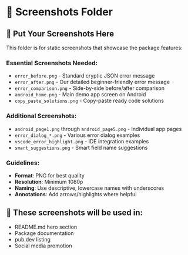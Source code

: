# 📸 Screenshots Folder

## 📁 Put Your Screenshots Here

This folder is for static screenshots that showcase the package features:

### Essential Screenshots Needed:
- `error_before.png` - Standard cryptic JSON error message
- `error_after.png` - Our detailed beginner-friendly error message  
- `error_comparison.png` - Side-by-side before/after comparison
- `android_home.png` - Main demo app screen on Android
- `copy_paste_solutions.png` - Copy-paste ready code solutions

### Additional Screenshots:
- `android_page1.png` through `android_page5.png` - Individual app pages
- `error_dialog_*.png` - Various error dialog examples
- `vscode_error_highlight.png` - IDE integration examples
- `smart_suggestions.png` - Smart field name suggestions

### Guidelines:
- **Format**: PNG for best quality
- **Resolution**: Minimum 1080p  
- **Naming**: Use descriptive, lowercase names with underscores
- **Annotations**: Add arrows/highlights where helpful

## 🎯 These screenshots will be used in:
- README.md hero section
- Package documentation
- pub.dev listing
- Social media promotion
